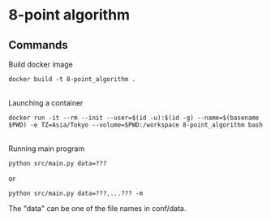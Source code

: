 # 8-point algorithm

## Commands

Build docker image
```
docker build -t 8-point_algorithm .
```
\
Launching a container
```
docker run -it --rm --init --user=$(id -u):$(id -g) --name=$(basename $PWD) -e TZ=Asia/Tokyo --volume=$PWD:/workspace 8-point_algorithm bash
```
\
Running main program
```
python src/main.py data=???
```
or
```
python src/main.py data=???,...??? -m
```
The "data" can be one of the file names in conf/data.
